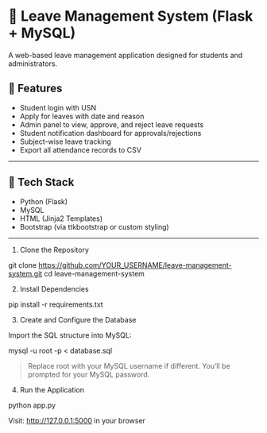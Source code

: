 # 📝 Leave Management System (Flask + MySQL)

A web-based leave management application designed for students and administrators.

## 🚀 Features

- Student login with USN
- Apply for leaves with date and reason
- Admin panel to view, approve, and reject leave requests
- Student notification dashboard for approvals/rejections
- Subject-wise leave tracking
- Export all attendance records to CSV

---

## 🧱 Tech Stack

- Python (Flask)
- MySQL
- HTML (Jinja2 Templates)
- Bootstrap (via ttkbootstrap or custom styling)
  
---


1. Clone the Repository

git clone https://github.com/YOUR_USERNAME/leave-management-system.git
cd leave-management-system

2. Install Dependencies

pip install -r requirements.txt

3. Create and Configure the Database

Import the SQL structure into MySQL:

mysql -u root -p < database.sql

> Replace root with your MySQL username if different. You’ll be prompted for your MySQL password.



4. Run the Application

python app.py

Visit: http://127.0.0.1:5000 in your browser